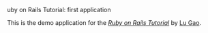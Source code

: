uby on Rails Tutorial: first application

This is the demo application for the
[*Ruby on Rails Tutorial*](http://www.lugao.me/)
by [Lu Gao](http://www.lugao.me).
